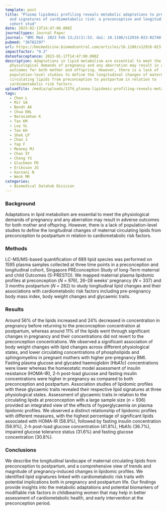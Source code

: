 ```yaml
---
template: post
title: "Plasma lipidomic profiling reveals metabolic adaptations to pregnancy
  and signatures of cardiometabolic risk: a preconception and longitudinal
  cohort stud"
date: 2023-02-13T14:47:00.000Z
journaltypes: Journal Paper
journal: "BMC Med. 2023 Feb 13;21(1):53. doi: 10.1186/s12916-023-02740-x"
pubmed: "36782297"
url: https://bmcmedicine.biomedcentral.com/articles/10.1186/s12916-023-02740-x
impactfactor: "9.3"
dateofacceptance: 2023-01-17T14:47:00.000Z
description: Adaptations in lipid metabolism are essential to meet the
  physiological demands of pregnancy and any aberration may result in adverse
  outcomes for both mother and offspring. However, there is a lack of
  population-level studies to define the longitudinal changes of maternal
  circulating lipids from preconception to postpartum in relation to
  cardiometabolic risk factors.
uploadfile: /media/uploads/1374_plasma-lipidomic-profiling-reveals-metabolic-adaptations.pdf
tags:
  - Chen L
  - Mir SA
  - Bendt AK
  - Chua EWL
  - Narasimhan K
  - Tan KM
  - Loy SL
  - Tan KH
  - Shek LP
  - Chan J
  - Yap F
  - Meaney MJ
  - Chan SY
  - Chong YS
  - Gluckman PD
  - Eriksson JG
  - Karnani N
  - Wenk MR
categories:
  - Biomedical Datahub Division
---
```

<!--StartFragment-->

### Background

Adaptations in lipid metabolism are essential to meet the physiological demands of pregnancy and any aberration may result in adverse outcomes for both mother and offspring. However, there is a lack of population-level studies to define the longitudinal changes of maternal circulating lipids from preconception to postpartum in relation to cardiometabolic risk factors.

### Methods

LC-MS/MS-based quantification of 689 lipid species was performed on 1595 plasma samples collected at three time points in a preconception and longitudinal cohort, Singapore PREconception Study of long-Term maternal and child Outcomes (S-PRESTO). We mapped maternal plasma lipidomic profiles at preconception (*N* = 976), 26–28 weeks’ pregnancy (*N* = 337) and 3 months postpartum (*N* = 282) to study longitudinal lipid changes and their associations with cardiometabolic risk factors including pre-pregnancy body mass index, body weight changes and glycaemic traits.

### Results

Around 56% of the lipids increased and 24% decreased in concentration in pregnancy before returning to the preconception concentration at postpartum, whereas around 11% of the lipids went through significant changes in pregnancy and their concentrations did not revert to the preconception concentrations. We observed a significant association of body weight changes with lipid changes across different physiological states, and lower circulating concentrations of phospholipids and sphingomyelins in pregnant mothers with higher pre-pregnancy BMI. Fasting plasma glucose and glycated haemoglobin (HbA1c) concentrations were lower whereas the homeostatic model assessment of insulin resistance (HOMA-IR), 2-h post-load glucose and fasting insulin concentrations were higher in pregnancy as compared to both preconception and postpartum. Association studies of lipidomic profiles with these glycaemic traits revealed their respective lipid signatures at three physiological states. Assessment of glycaemic traits in relation to the circulating lipids at preconception with a large sample size (*n* = 936) provided an integrated view of the effects of hyperglycaemia on plasma lipidomic profiles. We observed a distinct relationship of lipidomic profiles with different measures, with the highest percentage of significant lipids associated with HOMA-IR (58.9%), followed by fasting insulin concentration (56.9%), 2-h post-load glucose concentration (41.8%), HbA1c (36.7%), impaired glucose tolerance status (31.6%) and fasting glucose concentration (30.8%).

### Conclusions

We describe the longitudinal landscape of maternal circulating lipids from preconception to postpartum, and a comprehensive view of trends and magnitude of pregnancy-induced changes in lipidomic profiles. We identified lipid signatures linked with cardiometabolic risk traits with potential implications both in pregnancy and postpartum life. Our findings provide insights into the metabolic adaptations and potential biomarkers of modifiable risk factors in childbearing women that may help in better assessment of cardiometabolic health, and early intervention at the preconception period.

<!--EndFragment-->